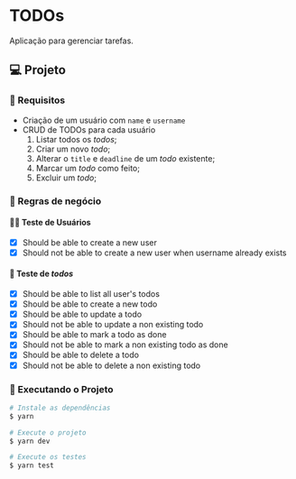 # TODOs

Aplicação para gerenciar tarefas.
## :computer: Projeto

### :orange_book: Requisitos

- Criação de um usuário com `name` e `username`
- CRUD de TODOs para cada usuário
  1. Listar todos os *todos*;
  2. Criar um novo *todo*;
  3. Alterar o `title` e `deadline` de um *todo* existente;
  4. Marcar um *todo* como feito;
  5. Excluir um *todo*;

### :straight_ruler: Regras de negócio

#### :ok_woman: Teste de Usuários
- [x] Should be able to create a new user
- [x] Should not be able to create a new user when username already exists

#### :page_facing_up: Teste de _todos_
- [x] Should be able to list all user's todos
- [x] Should be able to create a new todo
- [x] Should be able to update a todo
- [x] Should not be able to update a non existing todo
- [x] Should be able to mark a todo as done
- [x] Should not be able to mark a non existing todo as done
- [x] Should be able to delete a todo
- [x] Should not be able to delete a non existing todo

### :memo: Executando o Projeto

```bash
# Instale as dependências
$ yarn

# Execute o projeto
$ yarn dev

# Execute os testes
$ yarn test